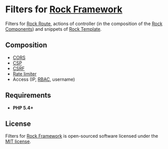 Filters for [Rock Framework](https://github.com/romeOz/rock)
=================

Filters for [Rock Route](https://github.com/romeOz/rock-route), actions of controller (in the composition of the [Rock Components](https://github.com/romeOz/rock-components)) and snippets of [Rock Template](https://github.com/romeOz/rock-template).

Composition
------------------
 * [CORS](http://www.w3.org/TR/cors/)
 * [CSP](http://www.w3.org/TR/2012/CR-CSP-20121115/)
 * [CSRF](https://www.owasp.org/index.php/Cross-Site_Request_Forgery_%28CSRF%29)
 * [Rate limiter](https://en.wikipedia.org/wiki/Token_bucket) 
 * Access (IP, [RBAC](https://en.wikipedia.org/wiki/Role-based_access_control), username)

Requirements
-------------------
 * **PHP 5.4+**

License
-------------------

Filters for [Rock Framework](https://github.com/romeOz/rock) is open-sourced software licensed under the [MIT license](http://opensource.org/licenses/MIT).